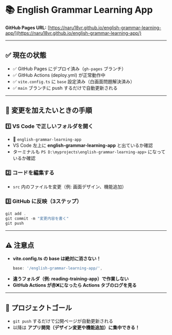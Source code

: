 # 📚 English Grammar Learning App

**GitHub Pages URL:** [https://naru18vr.github.io/english-grammar-learning-app/](https://naru18vr.github.io/english-grammar-learning-app/)

---

## ✅ 現在の状態
- ✅ GitHub Pages にデプロイ済み（`gh-pages` ブランチ）
- ✅ GitHub Actions (deploy.yml) が正常動作中
- ✅ `vite.config.ts` に `base` 設定済み（白画面問題解決済み）
- ✅ `main` ブランチに push するだけで自動更新される

---

## 🚀 変更を加えたいときの手順

### 1️⃣ VS Code で正しいフォルダを開く
- 📂 `english-grammar-learning-app`
- VS Code 左上に **english-grammar-learning-app** と出ているか確認
- ターミナルも `PS D:\myprojects\english-grammar-learning-app>` になっているか確認

### 2️⃣ コードを編集する
- `src` 内のファイルを変更（例: 画面デザイン、機能追加）

### 3️⃣ GitHub に反映（3ステップ）
```powershell
git add .
git commit -m "変更内容を書く"
git push
```

---

## ⚠ 注意点
- **vite.config.ts の base は絶対に消さない！**
  ```js
  base: '/english-grammar-learning-app/',
  ```
- **違うフォルダ（例: reading-training-app）で作業しない**
- **GitHub Actions が赤❌になったら Actions タブのログを見る**

---

## 🏁 プロジェクトゴール
- `git push` するだけで公開ページが自動更新される  
- 以降は **アプリ開発（デザイン変更や機能追加）に集中できる！**
